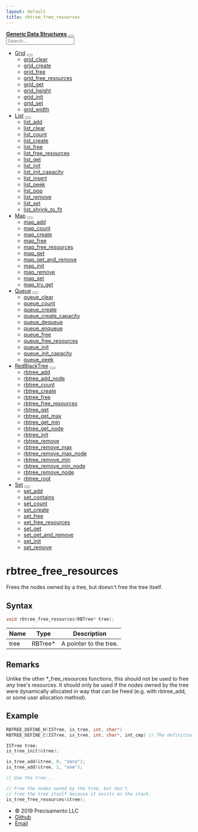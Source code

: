```yaml
---
layout: default
title: rbtree_free_resources
---
```

<div class="row">
<div class="col-md-3 side-nav text-light">
<nav class="navbar-dark">
<div class="d-inline-flex justify-content-between justify-content-md-center align-items-center w-100 py-2">
<b><a href="{{site.url}}/">Generic Data Structures</a></b>
<button class="side-nav-button" type="button" data-toggle="collapse" data-target="#sidenav-container">
<span class="side-nav-button-image"></span>
</button>
</div>
<div class="collapse" id="sidenav-container">
<div class="d-flex justify-content-center">
<input class="form - control" type="text" name="search" id="search" placeholder="Search..." aria-label="Search">
</div>
<ul id="search-results" style="display: hidden;"></ul>
<ul id="nav-items">
<li>
<a href="{{site.url}}/grid">Grid</a>
<button class="nav-dropdown"></button>
<ul class="nav-dropdown-container">
<li>
<a href="{{site.url}}/grid/grid-clear">grid_clear</a>
</li>
<li>
<a href="{{site.url}}/grid/grid-create">grid_create</a>
</li>
<li>
<a href="{{site.url}}/grid/grid-free">grid_free</a>
</li>
<li>
<a href="{{site.url}}/grid/grid-free-resources">grid_free_resources</a>
</li>
<li>
<a href="{{site.url}}/grid/grid-get">grid_get</a>
</li>
<li>
<a href="{{site.url}}/grid/grid-height">grid_height</a>
</li>
<li>
<a href="{{site.url}}/grid/grid-init">grid_init</a>
</li>
<li>
<a href="{{site.url}}/grid/grid-set">grid_set</a>
</li>
<li>
<a href="{{site.url}}/grid/grid-width">grid_width</a>
</li>
</ul>
</li>
<li>
<a href="{{site.url}}/list">List</a>
<button class="nav-dropdown"></button>
<ul class="nav-dropdown-container">
<li>
<a href="{{site.url}}/list/list-add">list_add</a>
</li>
<li>
<a href="{{site.url}}/list/list-clear">list_clear</a>
</li>
<li>
<a href="{{site.url}}/list/list-count">list_count</a>
</li>
<li>
<a href="{{site.url}}/list/list-create">list_create</a>
</li>
<li>
<a href="{{site.url}}/list/list-free">list_free</a>
</li>
<li>
<a href="{{site.url}}/list/list-free-resources">list_free_resources</a>
</li>
<li>
<a href="{{site.url}}/list/list-get">list_get</a>
</li>
<li>
<a href="{{site.url}}/list/list-init">list_init</a>
</li>
<li>
<a href="{{site.url}}/list/list-init-capacity">list_init_capacity</a>
</li>
<li>
<a href="{{site.url}}/list/list-insert">list_insert</a>
</li>
<li>
<a href="{{site.url}}/list/list-peek">list_peek</a>
</li>
<li>
<a href="{{site.url}}/list/list-pop">list_pop</a>
</li>
<li>
<a href="{{site.url}}/list/list-remove">list_remove</a>
</li>
<li>
<a href="{{site.url}}/list/list-set">list_set</a>
</li>
<li>
<a href="{{site.url}}/list/list-shrink-to-fit">list_shrink_to_fit</a>
</li>
</ul>
</li>
<li>
<a href="{{site.url}}/map">Map</a>
<button class="nav-dropdown"></button>
<ul class="nav-dropdown-container">
<li>
<a href="{{site.url}}/map/map-add">map_add</a>
</li>
<li>
<a href="{{site.url}}/map/map-count">map_count</a>
</li>
<li>
<a href="{{site.url}}/map/map-create">map_create</a>
</li>
<li>
<a href="{{site.url}}/map/map-free">map_free</a>
</li>
<li>
<a href="{{site.url}}/map/map-free-resources">map_free_resources</a>
</li>
<li>
<a href="{{site.url}}/map/map-get">map_get</a>
</li>
<li>
<a href="{{site.url}}/map/map-get-and-remove">map_get_and_remove</a>
</li>
<li>
<a href="{{site.url}}/map/map-init">map_init</a>
</li>
<li>
<a href="{{site.url}}/map/map-remove">map_remove</a>
</li>
<li>
<a href="{{site.url}}/map/map-set">map_set</a>
</li>
<li>
<a href="{{site.url}}/map/map-try-get">map_try_get</a>
</li>
</ul>
</li>
<li>
<a href="{{site.url}}/queue">Queue</a>
<button class="nav-dropdown"></button>
<ul class="nav-dropdown-container">
<li>
<a href="{{site.url}}/queue/queue-clear">queue_clear</a>
</li>
<li>
<a href="{{site.url}}/queue/queue-count">queue_count</a>
</li>
<li>
<a href="{{site.url}}/queue/queue-create">queue_create</a>
</li>
<li>
<a href="{{site.url}}/queue/queue-create-capacity">queue_create_capacity</a>
</li>
<li>
<a href="{{site.url}}/queue/queue-dequeue">queue_dequeue</a>
</li>
<li>
<a href="{{site.url}}/queue/queue-enqueue">queue_enqueue</a>
</li>
<li>
<a href="{{site.url}}/queue/queue-free">queue_free</a>
</li>
<li>
<a href="{{site.url}}/queue/queue-free-resources">queue_free_resources</a>
</li>
<li>
<a href="{{site.url}}/queue/queue-init">queue_init</a>
</li>
<li>
<a href="{{site.url}}/queue/queue-init-capacity">queue_init_capacity</a>
</li>
<li>
<a href="{{site.url}}/queue/queue-peek">queue_peek</a>
</li>
</ul>
</li>
<li>
<a href="{{site.url}}/redblacktree">RedBlackTree</a>
<button class="nav-dropdown active"></button>
<ul class="nav-dropdown-container" style="display: block;">
<li>
<a href="{{site.url}}/redblacktree/rbtree-add">rbtree_add</a>
</li>
<li>
<a href="{{site.url}}/redblacktree/rbtree-add-node">rbtree_add_node</a>
</li>
<li>
<a href="{{site.url}}/redblacktree/rbtree-count">rbtree_count</a>
</li>
<li>
<a href="{{site.url}}/redblacktree/rbtree-create">rbtree_create</a>
</li>
<li>
<a href="{{site.url}}/redblacktree/rbtree-free">rbtree_free</a>
</li>
<li>
<a href="{{site.url}}/redblacktree/rbtree-free-resources">rbtree_free_resources</a>
</li>
<li>
<a href="{{site.url}}/redblacktree/rbtree-get">rbtree_get</a>
</li>
<li>
<a href="{{site.url}}/redblacktree/rbtree-get-max">rbtree_get_max</a>
</li>
<li>
<a href="{{site.url}}/redblacktree/rbtree-get-min">rbtree_get_min</a>
</li>
<li>
<a href="{{site.url}}/redblacktree/rbtree-get-node">rbtree_get_node</a>
</li>
<li>
<a href="{{site.url}}/redblacktree/rbtree-init">rbtree_init</a>
</li>
<li>
<a href="{{site.url}}/redblacktree/rbtree-remove">rbtree_remove</a>
</li>
<li>
<a href="{{site.url}}/redblacktree/rbtree-remove-max">rbtree_remove_max</a>
</li>
<li>
<a href="{{site.url}}/redblacktree/rbtree-remove-max-node">rbtree_remove_max_node</a>
</li>
<li>
<a href="{{site.url}}/redblacktree/rbtree-remove-min">rbtree_remove_min</a>
</li>
<li>
<a href="{{site.url}}/redblacktree/rbtree-remove-min-node">rbtree_remove_min_node</a>
</li>
<li>
<a href="{{site.url}}/redblacktree/rbtree-remove-node">rbtree_remove_node</a>
</li>
<li>
<a href="{{site.url}}/redblacktree/rbtree-root">rbtree_root</a>
</li>
</ul>
</li>
<li>
<a href="{{site.url}}/set">Set</a>
<button class="nav-dropdown"></button>
<ul class="nav-dropdown-container">
<li>
<a href="{{site.url}}/set/set-add">set_add</a>
</li>
<li>
<a href="{{site.url}}/set/set-contains">set_contains</a>
</li>
<li>
<a href="{{site.url}}/set/set-count">set_count</a>
</li>
<li>
<a href="{{site.url}}/set/set-create">set_create</a>
</li>
<li>
<a href="{{site.url}}/set/set-free">set_free</a>
</li>
<li>
<a href="{{site.url}}/set/set-free-resources">set_free_resources</a>
</li>
<li>
<a href="{{site.url}}/set/set-get">set_get</a>
</li>
<li>
<a href="{{site.url}}/set/set-get-and-remove">set_get_and_remove</a>
</li>
<li>
<a href="{{site.url}}/set/set-init">set_init</a>
</li>
<li>
<a href="{{site.url}}/set/set-remove">set_remove</a>
</li>
</ul>
</li>
</ul>
</div>
</nav>
</div>
<div class="col-md-3"></div>
<div class="col-md-8" markdown="1">

# rbtree_free_resources

Frees the nodes owned by a tree, but doesn't free the tree itself.

## Syntax

```c
void rbtree_free_resources(RBTree* tree);
```

| Name | Type | Description |
| --- | --- | --- |
| tree | RBTree* | A pointer to the tree. |

## Remarks

Unlike the other \*\_free_resources functions, this should not be used to free _any_ tree's resources. It should only be used if the nodes owned by the tree were dynamically allocated in way that can be freed (e.g. with rbtree_add, or some user allocation method).

## Example

```c
RBTREE_DEFINE_H(ISTree, is_tree, int, char*)
RBTREE_DEFINE_C(ISTree, is_tree, int, char*, int_cmp) // The definition of int_cmp can be found in the RedBlackTree main page.

ISTree tree;
is_tree_init(&tree);

is_tree_add(&tree, 0, "zero");
is_tree_add(&tree, 1, "one");

// Use the tree...

// Free the nodes owned by the tree, but don't
// free the tree itself because it exists on the stack.
is_tree_free_resources(&tree);
```

<div class="py-2 border-top">
<div class="col-sm">
<ul class="list-inline">
<li class="list-inline-item">
&copy; 2019 Precisamento LLC
</li>
<li class="list-inline-item">
<a class="footer-link" href="https://github.com/mystborn">Github</a>
</li>
<li class="list-inline-item">
<a class="footer-link" href="mailto:precisamento@gmail.com">Email</a>
</li>
</ul>
</div>
</div>
</div>
</div>
